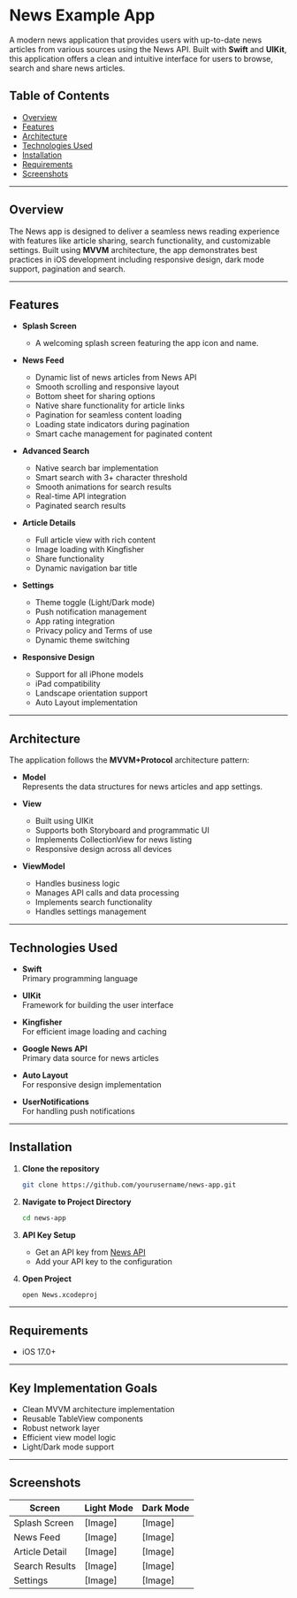 # News Example App

A modern news application that provides users with up-to-date news articles from various sources using the News API. Built with **Swift** and **UIKit**, this application offers a clean and intuitive interface for users to browse, search and share news articles.

## Table of Contents

- [Overview](#overview)
- [Features](#features)
- [Architecture](#architecture)
- [Technologies Used](#technologies-used)
- [Installation](#installation)
- [Requirements](#requirements)
- [Screenshots](#screenshots)

---

## Overview

The News app is designed to deliver a seamless news reading experience with features like article sharing, search functionality, and customizable settings. Built using **MVVM** architecture, the app demonstrates best practices in iOS development including responsive design, dark mode support, pagination and search.

---

## Features

- **Splash Screen**  
  - A welcoming splash screen featuring the app icon and name.

- **News Feed**
  - Dynamic list of news articles from News API
  - Smooth scrolling and responsive layout
  - Bottom sheet for sharing options
  - Native share functionality for article links
  - Pagination for seamless content loading
  - Loading state indicators during pagination
  - Smart cache management for paginated content

- **Advanced Search**
  - Native search bar implementation
  - Smart search with 3+ character threshold
  - Smooth animations for search results
  - Real-time API integration
  - Paginated search results

- **Article Details**
  - Full article view with rich content
  - Image loading with Kingfisher
  - Share functionality
  - Dynamic navigation bar title

- **Settings**
  - Theme toggle (Light/Dark mode)
  - Push notification management
  - App rating integration
  - Privacy policy and Terms of use
  - Dynamic theme switching

- **Responsive Design**
  - Support for all iPhone models
  - iPad compatibility
  - Landscape orientation support
  - Auto Layout implementation

---

## Architecture

The application follows the **MVVM+Protocol** architecture pattern:

- **Model**  
  Represents the data structures for news articles and app settings.

- **View**  
  - Built using UIKit
  - Supports both Storyboard and programmatic UI
  - Implements CollectionView for news listing
  - Responsive design across all devices

- **ViewModel**  
  - Handles business logic
  - Manages API calls and data processing
  - Implements search functionality
  - Handles settings management

---

## Technologies Used

- **Swift**  
  Primary programming language

- **UIKit**  
  Framework for building the user interface

- **Kingfisher**  
  For efficient image loading and caching

- **Google News API**  
  Primary data source for news articles

- **Auto Layout**  
  For responsive design implementation

- **UserNotifications**  
  For handling push notifications

---

## Installation

1. **Clone the repository**  
   ```bash
   git clone https://github.com/yourusername/news-app.git
   ```

2. **Navigate to Project Directory**
   ```bash
   cd news-app
   ```

3. **API Key Setup**
   - Get an API key from [News API](https://newsapi.org/)
   - Add your API key to the configuration

4. **Open Project**
   ```bash
   open News.xcodeproj
   ```

---

## Requirements

- iOS 17.0+

---

## Key Implementation Goals

- Clean MVVM architecture implementation
- Reusable TableView components
- Robust network layer
- Efficient view model logic
- Light/Dark mode support

---

## Screenshots

| Screen                | Light Mode            | Dark Mode             |
|----------------------|------------------------|------------------------|
| Splash Screen        | [Image]               | [Image]               |
| News Feed            | [Image]               | [Image]               |
| Article Detail       | [Image]               | [Image]               |
| Search Results       | [Image]               | [Image]               |
| Settings             | [Image]               | [Image]               |
